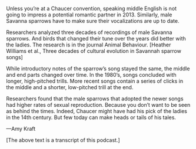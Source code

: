Unless you’re at a Chaucer convention, speaking middle English is not going to impress a potential romantic partner in 2013. Similarly, male Savanna sparrows have to make sure their vocalizations are up to date.




Researchers analyzed three decades of recordings of male Savanna sparrows. And birds that changed their tune over the years did better with the ladies. The research is in the journal Animal Behaviour. [Heather Williams et al., Three decades of cultural evolution in Savannah sparrow songs]




While introductory notes of the sparrow’s song stayed the same, the middle and end parts changed over time. In the 1980’s, songs concluded with longer, high-pitched trills. More recent songs contain a series of clicks in the middle and a shorter, low-pitched trill at the end. 




Researchers found that the male sparrows that adopted the newer songs had higher rates of sexual reproduction. Because you don’t want to be seen as behind the times. Indeed, Chaucer might have had his pick of the ladies in the 14th century. But few today can make heads or tails of his tales.




—Amy Kraft




[The above text is a transcript of this podcast.]

